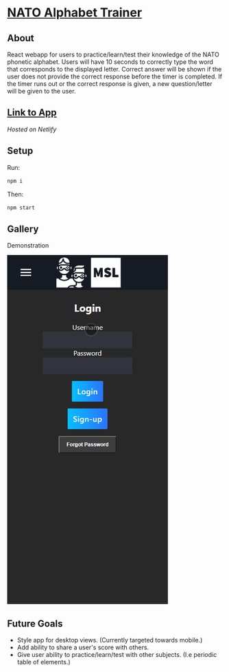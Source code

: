 # [NATO Alphabet Trainer]()



## About

React webapp for users to practice/learn/test their knowledge of the NATO phonetic alphabet. Users will have 10 seconds to correctly type the word that corresponds to the displayed letter. Correct answer will be shown if the user does not provide the correct response before the timer is completed. If the timer runs out or the correct response is given, a new question/letter will be given to the user.

## [Link to App]()
*Hosted on Netlify*


## Setup

Run:
```sh
npm i
```
Then:
```sh
npm start
```

## Gallery
Demonstration

![Logging in](https://github.com/Enired/my-steam/blob/master/docs/demonstration-gallery/login.gif)


## Future Goals
  - Style app for desktop views. (Currently targeted towards mobile.)
  - Add ability to share a user's score with others.
  - Give user ability to practice/learn/test with other subjects. (I.e periodic table of elements.)

